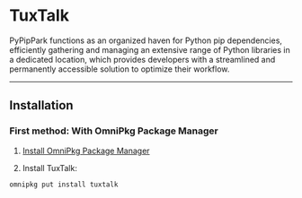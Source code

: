# TuxTalk 

PyPipPark functions as an organized haven for Python pip dependencies, efficiently gathering and managing an extensive range of Python libraries in a dedicated location, which provides developers with a streamlined and permanently accessible solution to optimize their workflow. 

---
## Installation

### First method: With OmniPkg Package Manager 

1. [Install OmniPkg Package Manager](https://github.com/maibloom/omnipkg-app)

2. Install TuxTalk:

```
omnipkg put install tuxtalk
```